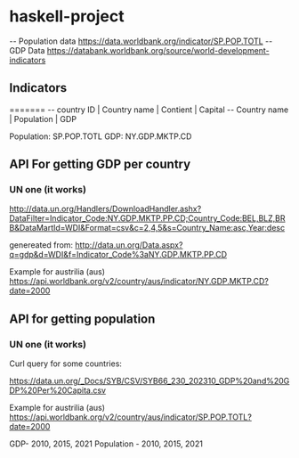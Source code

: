 # haskell-project


-- Population data  https://data.worldbank.org/indicator/SP.POP.TOTL
-- GDP Data https://databank.worldbank.org/source/world-development-indicators

## Indicators
=======
-- country ID | Country name | Contient | Capital
-- Country name | Population | GDP

Population: SP.POP.TOTL
GDP:        NY.GDP.MKTP.CD

## API For getting GDP per country

### UN one (it works)

http://data.un.org/Handlers/DownloadHandler.ashx?DataFilter=Indicator_Code:NY.GDP.MKTP.PP.CD;Country_Code:BEL,BLZ,BRB&DataMartId=WDI&Format=csv&c=2,4,5&s=Country_Name:asc,Year:desc

genereated from: http://data.un.org/Data.aspx?q=gdp&d=WDI&f=Indicator_Code%3aNY.GDP.MKTP.PP.CD

Example for austrilia (aus)
https://api.worldbank.org/v2/country/aus/indicator/NY.GDP.MKTP.CD?date=2000

## API for getting population

### UN one (it works)

Curl query for some countries:

https://data.un.org/_Docs/SYB/CSV/SYB66_230_202310_GDP%20and%20GDP%20Per%20Capita.csv

Example for austrilia (aus)
https://api.worldbank.org/v2/country/aus/indicator/SP.POP.TOTL?date=2000


GDP- 2010, 2015, 2021
Population - 2010, 2015, 2021

